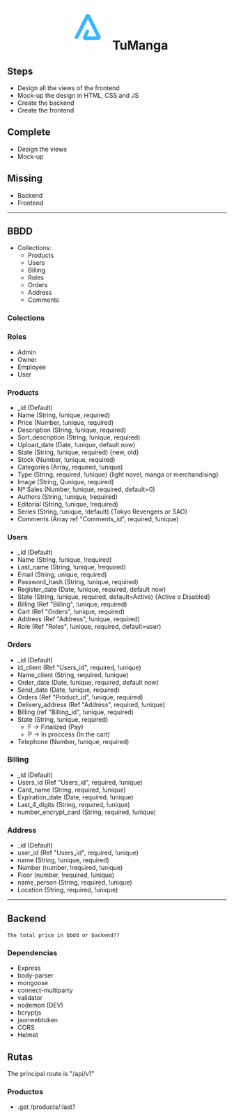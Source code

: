 <h1 align="center"><img src="./layout/assets/images/BrandTransparentMD.png" alt="arnaizDev brand" /> TuManga</h1>

## Steps

- Design all the views of the frontend
- Mock-up the design in HTML, CSS and JS
- Create the backend
- Create the frontend


## Complete

- Design the views
- Mock-up

## Missing

- Backend
- Frontend


---

## **BBDD**

- Collections:
    - Products
    - Users
    - Billing
    - Roles
    - Orders
    - Address
    - Comments


### **Colections**
### **Roles**

- Admin
- Owner
- Employee
- User

### **Products**

- _id (Default)
- Name (String, !unique, required)
- Price (Number, !unique, required)
- Description (String, !unique, required)
- Sort_description (String, !unique, required)
- Upload_date (Date, !unique, default now)
- State (String, !unique, required) {new, old}
- Stock (Number, !unique, required)
- Categories (Array, required, !unique)
- Type (String, required, !unique) {light novel, manga or merchandising}
- Image (String, Qunique, required)
- Nº Sales (Number, !unique, required, default=0)
- Authors (String, !unique, !required)
- Editorial (String, !unique, !required)
- Series (String, !unique, !default) {Tokyo Revengers or SAO}
- Comments (Array ref "Comments_id", required, !unique)

### **Users**

- _id (Default)
- Name (String, !unique, !required)
- Last_name (String, !unique, !required)
- Email (String, unique, required)
- Password_hash (String, !unique, required)
- Register_date (Date, !unique, required, default now)
- State (String, !unique, required, default=Active) {Active o Disabled}
- Billing (Ref "Billing", !unique, required)
- Cart (Ref "Orders", !unique, required)
- Address (Ref "Address", !unique, required)
- Role (Ref "Roles", !unique, required, default=user)

### **Orders**

- _id (Default)
- id_client (Ref "Users_id", required, !unique)
- Name_client (String, required, !unique)
- Order_date (Date, !unique, required, default now)
- Send_date (Date, !unique, required)
- Orders (Ref "Product_id", !unique, required)
- Delivery_address (Ref "Address", required, !unique)
- Billing (ref "Billing_id", !unique, required)
- State (String, !unique, required) 
    - F -> Finalized (Pay)
    - P -> In proccess (In the cart)
- Telephone (Number, !unique, required)

### **Billing**

- _id (Default)
- Users_id (Ref "Users_id", required, !unique)
- Card_name (String, required, !unique)
- Expiration_date (Date, required, !unique)
- Last_4_digits (String, required, !unique)
- number_encrypt_card (String, required, !unique)

### **Address**

- _id (Default)
- user_id (Ref "Users_id", required, !unique)
- name (String, !unique, required)
- Number (number, !required, !unique)
- Floor (number, !required, !unique)
- name_person (String, required, !unique)
- Location (String, required, !unique)


---

## **Backend**

    The total price in bbdd or backend??

### Dependencias

* Express
* body-parser
* mongoose
* connect-multiparty
* validator
* nodemon (DEV)
* bcryptjs
* jsonwebtoken
* CORS
* Helmet

## Rutas

The principal route is "/api/v1"

### **Productos**

* .get /products/:last?
